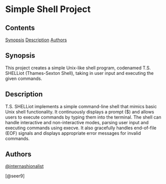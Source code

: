 # Simple Shell Project

## Contents

[Synopsis](#synopsis)
[Description](#description)
[Authors](#authors)

## Synopsis

This project creates a simple Unix-like shell program, codenamed T.S. SHELLiot (Thames-Sexton Shell), taking in user input and executing the given commands.

## Description

T.S. SHELLiot implements a simple command-line shell that mimics basic Unix shell functionality. It continuously displays a prompt ($) and allows users to execute commands by typing them into the terminal. The shell can handle interactive and non-interactive modes, parsing user input and executing commands using execve. It also gracefully handles end-of-file (EOF) signals and displays appropriate error messages for invalid commands.

## Authors

[@internashionalist](https://github.com/internashionalist/internashionalist/blob/main/README.md)

[@seer9]
